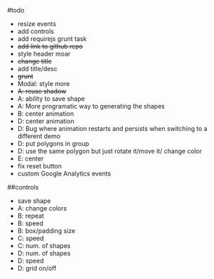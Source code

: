 #todo
* resize events
* add controls
* add requirejs grunt task
* ~~add link to github repo~~
* style header moar
* ~~change title~~
* add title/desc
* ~~grunt~~
* Modal: style more
* ~~A: reuse shadow~~
* A: ability to save shape
* A: More programatic way to generating the shapes
* B: center animation
* D: center animation
* D: Bug where animation restarts and persists when switching to a different demo
* D: put polygons in group
* D: use the same polygon but just rotate it/move it/ change color
* E: center
* fix reset button
* custom Google Analytics events

##controls
* save shape
* A: change colors
* B: repeat
* B: speed
* B: box/padding size
* C: speed
* C: num. of shapes
* D: num. of shapes
* D: speed
* D: grid on/off
